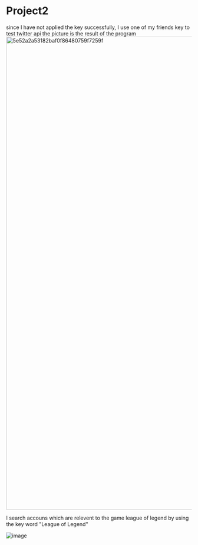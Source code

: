 # Project2
since I have not applied the key successfully, I use one of my friends key to test twitter api
the picture is the result of the program
<img width="1280" alt="5e52a2a53182baf0f86480759f7259f" src="https://user-images.githubusercontent.com/90472030/134824032-8a1f40d7-7069-48a6-8141-97b37b833a42.png">

I search accouns which are relevent to the game league of legend by using the key word "League of Legend"

![image](https://user-images.githubusercontent.com/90472030/134824187-684f4ac5-254f-413d-84fb-3818b7ffb1c2.png)
